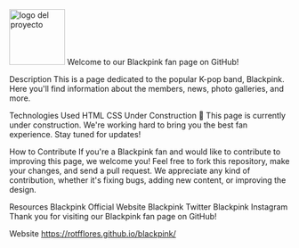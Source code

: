 <img src="https://raw.githubusercontent.com/rotfflores/web/main/img/logo.png" alt="logo del proyecto" width="100" />
Welcome to our Blackpink fan page on GitHub!

Description
This is a page dedicated to the popular K-pop band, Blackpink. Here you'll find information about the members, news, photo galleries, and more.

Technologies Used
HTML
CSS
Under Construction
🚧 This page is currently under construction. We're working hard to bring you the best fan experience. Stay tuned for updates!

How to Contribute
If you're a Blackpink fan and would like to contribute to improving this page, we welcome you! Feel free to fork this repository, make your changes, and send a pull request. We appreciate any kind of contribution, whether it's fixing bugs, adding new content, or improving the design.

Resources
Blackpink Official Website
Blackpink Twitter
Blackpink Instagram
Thank you for visiting our Blackpink fan page on GitHub!


Website https://rotfflores.github.io/blackpink/
